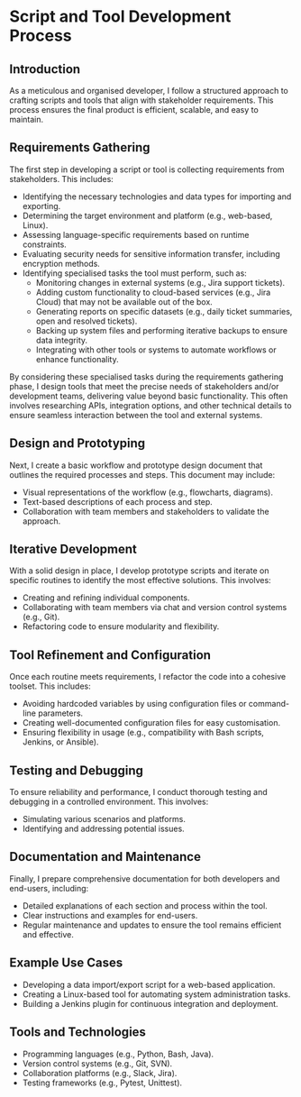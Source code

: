 # Script and Tool Development Process

## Introduction

As a meticulous and organised developer, I follow a structured approach to crafting scripts and tools that align with stakeholder requirements. This process ensures the final product is efficient, scalable, and easy to maintain.

## Requirements Gathering

The first step in developing a script or tool is collecting requirements from stakeholders. This includes:

- Identifying the necessary technologies and data types for importing and exporting.
- Determining the target environment and platform (e.g., web-based, Linux).
- Assessing language-specific requirements based on runtime constraints.
- Evaluating security needs for sensitive information transfer, including encryption methods.
- Identifying specialised tasks the tool must perform, such as:
  - Monitoring changes in external systems (e.g., Jira support tickets).
  - Adding custom functionality to cloud-based services (e.g., Jira Cloud) that may not be available out of the box.
  - Generating reports on specific datasets (e.g., daily ticket summaries, open and resolved tickets).
  - Backing up system files and performing iterative backups to ensure data integrity.
  - Integrating with other tools or systems to automate workflows or enhance functionality.

By considering these specialised tasks during the requirements gathering phase, I design tools that meet the precise needs of stakeholders and/or development teams, delivering value beyond basic functionality. This often involves researching APIs, integration options, and other technical details to ensure seamless interaction between the tool and external systems.

## Design and Prototyping

Next, I create a basic workflow and prototype design document that outlines the required processes and steps. This document may include:

- Visual representations of the workflow (e.g., flowcharts, diagrams).
- Text-based descriptions of each process and step.
- Collaboration with team members and stakeholders to validate the approach.

## Iterative Development

With a solid design in place, I develop prototype scripts and iterate on specific routines to identify the most effective solutions. This involves:

- Creating and refining individual components.
- Collaborating with team members via chat and version control systems (e.g., Git).
- Refactoring code to ensure modularity and flexibility.

## Tool Refinement and Configuration

Once each routine meets requirements, I refactor the code into a cohesive toolset. This includes:

- Avoiding hardcoded variables by using configuration files or command-line parameters.
- Creating well-documented configuration files for easy customisation.
- Ensuring flexibility in usage (e.g., compatibility with Bash scripts, Jenkins, or Ansible).

## Testing and Debugging

To ensure reliability and performance, I conduct thorough testing and debugging in a controlled environment. This involves:

- Simulating various scenarios and platforms.
- Identifying and addressing potential issues.

## Documentation and Maintenance

Finally, I prepare comprehensive documentation for both developers and end-users, including:

- Detailed explanations of each section and process within the tool.
- Clear instructions and examples for end-users.
- Regular maintenance and updates to ensure the tool remains efficient and effective.

## Example Use Cases

- Developing a data import/export script for a web-based application.
- Creating a Linux-based tool for automating system administration tasks.
- Building a Jenkins plugin for continuous integration and deployment.

## Tools and Technologies

- Programming languages (e.g., Python, Bash, Java).
- Version control systems (e.g., Git, SVN).
- Collaboration platforms (e.g., Slack, Jira).
- Testing frameworks (e.g., Pytest, Unittest).
